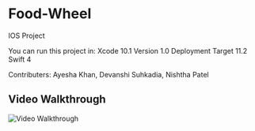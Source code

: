 # Food-Wheel
IOS Project 

You can run this project in: 
Xcode 10.1
Version 1.0
Deployment Target 11.2
Swift 4


Contributers: Ayesha Khan, Devanshi Suhkadia, Nishtha Patel

## Video Walkthrough 

<img src='https://im2.ezgif.com/tmp/ezgif-2-655a52a965de.gif' title='Video Walkthrough' width='' alt='Video Walkthrough' />

